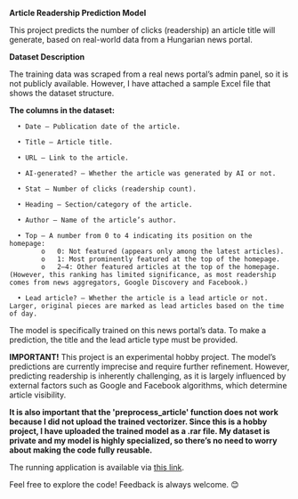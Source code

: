 **Article Readership Prediction Model**

This project predicts the number of clicks (readership) an article title will generate, based on real-world data from a Hungarian news portal.

**Dataset Description**

The training data was scraped from a real news portal’s admin panel, so it is not publicly available. However, I have attached a sample Excel file that shows the dataset structure.

**The columns in the dataset:**

      •	Date – Publication date of the article.

      •	Title – Article title.

      •	URL – Link to the article.

      •	AI-generated? – Whether the article was generated by AI or not.

      •	Stat – Number of clicks (readership count).

      •	Heading – Section/category of the article.

      •	Author – Name of the article’s author.

      •	Top – A number from 0 to 4 indicating its position on the homepage:
            o	0: Not featured (appears only among the latest articles).
            o	1: Most prominently featured at the top of the homepage.
            o	2–4: Other featured articles at the top of the homepage. (However, this ranking has limited significance, as most readership comes from news aggregators, Google Discovery and Facebook.)
      
      •	Lead article? – Whether the article is a lead article or not. Larger, original pieces are marked as lead articles based on the time of day.

The model is specifically trained on this news portal’s data. To make a prediction, the title and the lead article type must be provided.

**IMPORTANT!**
This project is an experimental hobby project. The model’s predictions are currently imprecise and require further refinement. However, predicting readership is inherently challenging, as it is largely influenced by external factors such as Google and Facebook algorithms, which determine article visibility.

**It is also important that the 'preprocess_article' function does not work because I did not upload the trained vectorizer. Since this is a hobby project, I have uploaded the trained model as a .rar file. My dataset is private and my model is highly specialized, so there’s no need to worry about making the code fully reusable.**

The running application is available via [this link](url).

Feel free to explore the code! Feedback is always welcome. 😊
